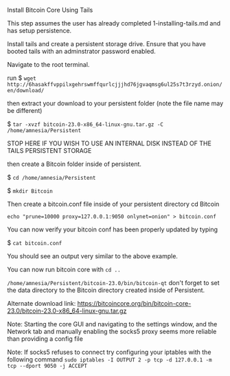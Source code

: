 Install Bitcoin Core Using Tails

This step assumes the user has already completed 1-installing-tails.md and has setup persistence.

Install tails and create a persistent storage drive. Ensure that you have booted tails with an adminstrator password enabled.

Navigate to the root terminal.

run $ `wget http://6hasakffvppilxgehrswmffqurlcjjjhd76jgvaqmsg6ul25s7t3rzyd.onion/en/download/`

then extract your download to your persistent folder (note the file name may be different)

$ `tar -xvzf bitcoin-23.0-x86_64-linux-gnu.tar.gz -C /home/amnesia/Persistent`

STOP HERE IF YOU WISH TO USE AN INTERNAL DISK INSTEAD OF THE TAILS PERSISTENT STORAGE

then create a Bitcoin folder inside of persistent.

$ `cd /home/amnesia/Persistent`

$ `mkdir Bitcoin`

Then create a bitcoin.conf file inside of your persistent directory cd Bitcoin

`echo "prune=10000 proxy=127.0.0.1:9050 onlynet=onion" > bitcoin.conf`

You can now verify your bitcoin conf has been properly updated by typing

$ `cat bitcoin.conf`

You should see an output very similar to the above example.

You can now run bitcoin core with `cd ..`

`/home/amnesia/Persistent/bitcoin-23.0/bin/bitcoin-qt` don't forget to set the data directory to the Bitcoin directory created inside of Persistent.

Alternate download link: https://bitcoincore.org/bin/bitcoin-core-23.0/bitcoin-23.0-x86_64-linux-gnu.tar.gz

Note: Starting the core GUI and navigating to the settings window, and the Network tab and manually enabling the socks5 proxy seems more reliable than providing a config file

Note: If socks5 refuses to connect try configuring your iptables with the following command `sudo iptables -I OUTPUT 2 -p tcp -d 127.0.0.1 -m tcp --dport 9050 -j ACCEPT`
